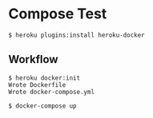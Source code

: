 # Compose Test

```
$ heroku plugins:install heroku-docker
```

## Workflow

```
$ heroku docker:init
Wrote Dockerfile
Wrote docker-compose.yml

$ docker-compose up
```
